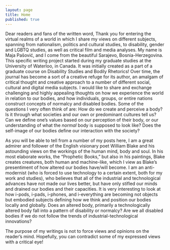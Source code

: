 ```yaml
---
layout: page
title: Home
published: true
---
```



<span class="versal d9">D</span>ear readers and fans of the written word, 
Thank you for entering the virtual realms of a world in which I share my views on
different subjects, spanning from nationalism, politics and cultural studies, to
disability, gender and LGBTQ studies, as well as critical film and media analyses. My name is Maja Pašović, and I come from the beautiful Sarajevo, Bosnia-Herzegovina. This specific writing project started during my graduate studies at the University of Waterloo, in Canada. It was initially created as a part of a graduate course on Disability Studies and Bodily Rhetorics! Over time, the journal has become a sort of a creative refuge for its author, an amalgam of critical thought and creative approach to a number of different social, cultural and digital media subjects. I would like to share and exchange challenging and highly appealing thoughts on how we experience the world in relation to our bodies, and how individuals, groups, or entire nations construct concepts of normalcy and disabled bodies. Some of the
questions I very often think of are: How do we create and perceive a body? Is it through what societies and our own or predominant cultures tell us? Can we define one’s values based on our perception of their body, or our understanding of what the *normal* body is supposed to look like? Does the self-image of our bodies define our interaction with the society?

As you will be able to tell from a number of my posts here, I am a great
admirer and follower of the English visionary poet William Blake and his
astounding views on the workings of the human mind, body and soul. In
his most elaborate works, the “Prophetic Books,” but also in his
paintings, Blake creates creatures, both human and machine-like, which I
view as Blake’s presentiment of how altered our bodies have/will become.
I am an anti-modernist (who is forced to use technology to a certain
extent, both for my work and studies), who believes that all of the
industrial and technological advances have not made our lives better,
but have only stifled our minds and drained our bodies and their
capacities. It is very interesting to look at how i-pods, i-pads,
i-phones, and i-everything are becoming not objects but embodied
subjects defining how we think and position our bodies locally and
globally. Does an altered body, primarily a technologically altered body
fall into a pattern of disability or normalcy? Are we all disabled
bodies if we do not follow the trends of industrial-technological
innovations?

The purpose of my writings is not to force views and opinions on the
reader’s mind. Hopefully, you can contradict some of my expressed views
with a critical eye!
